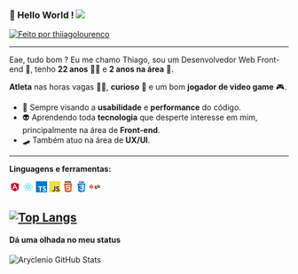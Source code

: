 ### 👋 Hello World !  <img src="https://github.com/TheDudeThatCode/TheDudeThatCode/blob/master/Assets/Earth.gif" width="24px">

<a href="https://www.linkedin.com/in/thiago-lourenço-201053173/">
  <img alt="Feito por thiiagolourenco" src="https://img.shields.io/badge/-LinkedIn-blue?style=flat&logo=Linkedin&logoColor=white&link=https://www.linkedin.com/in/thiago-lourenço-201053173/">
</a>
<!--<a href="https://github.com/thiiagolourenco" style="margin-left: 8px;">
  <img alt="Feito por thiiagolourenco" src="https://img.shields.io/badge/-GitHub-grey?style=flat&logo=GitHub&logoColor=white&link=https://github.com/thiiagolourenco">
</a>-->

---- 

Eae, tudo bom ? Eu me chamo Thiago, sou um Desenvolvedor Web Front-end 💚, tenho **22 anos** 👶🏻 e **2 anos na área** 🧐. 

**Atleta** nas horas vagas 🏋️‍♂️, **curioso** 🤔 e um bom **jogador de video game** 🎮. 

* 💫 Sempre visando a **usabilidade** e **performance** do código. 
* 👽 Aprendendo toda **tecnologia** que desperte interesse em mim, principalmente na área de **Front-end**.
* 🛹 Também atuo na área de **UX/UI**.

----

**Linguagens e ferramentas:**  

<code><img height="20" src="https://raw.githubusercontent.com/github/explore/80688e429a7d4ef2fca1e82350fe8e3517d3494d/topics/angular/angular.png"></code>
<code><img height="20" src="https://raw.githubusercontent.com/github/explore/80688e429a7d4ef2fca1e82350fe8e3517d3494d/topics/react/react.png"></code>
<code><img height="20" src="https://raw.githubusercontent.com/github/explore/80688e429a7d4ef2fca1e82350fe8e3517d3494d/topics/typescript/typescript.png"></code>
<code><img height="20" src="https://raw.githubusercontent.com/github/explore/80688e429a7d4ef2fca1e82350fe8e3517d3494d/topics/javascript/javascript.png"></code>
<code><img height="20" src="https://raw.githubusercontent.com/github/explore/80688e429a7d4ef2fca1e82350fe8e3517d3494d/topics/html/html.png"></code>
<code><img height="20" src="https://raw.githubusercontent.com/github/explore/80688e429a7d4ef2fca1e82350fe8e3517d3494d/topics/css/css.png"></code>
<code><img height="20" src="https://raw.githubusercontent.com/github/explore/80688e429a7d4ef2fca1e82350fe8e3517d3494d/topics/git/git.png"></code>

[![Top Langs](https://github-readme-stats.vercel.app/api/top-langs/?username=thiiagolourenco&layout=compact)](https://github.com/thiiagolourenco/github-readme-stats)
----

#### Dá uma olhada no meu status 
   
![Aryclenio GitHub Stats](https://github-readme-stats.vercel.app/api?username=thiiagolourenco&show_icons=true)
